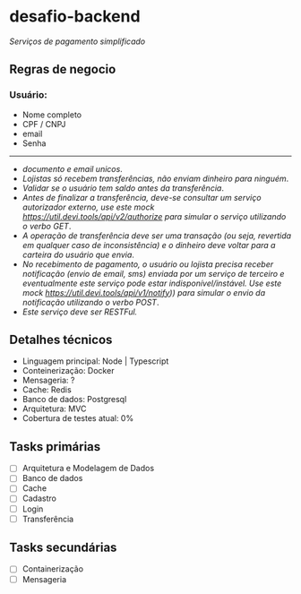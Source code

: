 # desafio-backend
_Serviços de pagamento simplificado_

## Regras de negocio

### Usuário:
- Nome completo
- CPF / CNPJ
- email
- Senha
---
- _documento e email unicos_.
- _Lojistas só recebem transferências, não enviam dinheiro para ninguém_.
- _Validar se o usuário tem saldo antes da transferência_.
- _Antes de finalizar a transferência, deve-se consultar um serviço autorizador externo, use este mock https://util.devi.tools/api/v2/authorize para simular o serviço utilizando o verbo GET_.
- _A operação de transferência deve ser uma transação (ou seja, revertida em qualquer caso de inconsistência) e o dinheiro deve voltar para a carteira do usuário que envia_.
- _No recebimento de pagamento, o usuário ou lojista precisa receber notificação (envio de email, sms) enviada por um serviço de terceiro e eventualmente este serviço pode estar indisponível/instável. Use este mock https://util.devi.tools/api/v1/notify)) para simular o envio da notificação utilizando o verbo POST_.
- _Este serviço deve ser RESTFul._

## Detalhes técnicos
- Linguagem principal: Node | Typescript
- Conteinerização: Docker
- Mensageria: ?
- Cache: Redis
- Banco de dados: Postgresql
- Arquitetura: MVC
- Cobertura de testes atual: 0%

## Tasks primárias
- [ ] Arquitetura e Modelagem de Dados
- [ ] Banco de dados
- [ ] Cache
- [ ] Cadastro
- [ ] Login
- [ ] Transferência

## Tasks secundárias
- [ ] Containerização
- [ ] Mensageria
